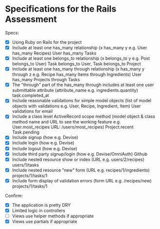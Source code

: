 # Specifications for the Rails Assessment

Specs:
- [x] Using Ruby on Rails for the project
- [x] Include at least one has_many relationship (x has_many y e.g. User has_many Recipes) 
        User has_many Tasks
- [x] Include at least one belongs_to relationship (x belongs_to y e.g. Post belongs_to User)
        Task belongs_to User, Task belongs_to Project
- [x] Include at least one has_many through relationship (x has_many y through z e.g. Recipe has_many Items through Ingredients)
        User has_many Projects through Tasks
- [x] The "through" part of the has_many through includes at least one user submittable attribute (attribute_name e.g. ingredients.quantity)
        task.completed_at
- [x] Include reasonable validations for simple model objects (list of model objects with validations e.g. User, Recipe, Ingredient, Item)
        User validations for email
- [x] Include a class level ActiveRecord scope method (model object & class method name and URL to see the working feature e.g. User.most_recipes URL: /users/most_recipes)
        Project.recent
        Task.pending
- [x] Include signup (how e.g. Devise)
- [x] Include login (how e.g. Devise)
- [x] Include logout (how e.g. Devise)
- [x] Include third party signup/login (how e.g. Devise/OmniAuth)
            Github
- [x] Include nested resource show or index (URL e.g. users/2/recipes)
        users/1/tasks
- [x] Include nested resource "new" form (URL e.g. recipes/1/ingredients)
        projects/1/tasks/1
- [x] Include form display of validation errors (form URL e.g. /recipes/new)
        projects/1/tasks/1

Confirm:
- [x] The application is pretty DRY
- [x] Limited logic in controllers
- [ ] Views use helper methods if appropriate
- [x] Views use partials if appropriate